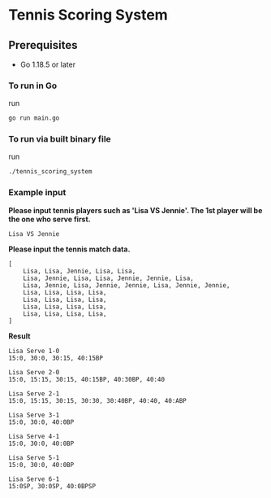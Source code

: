 # Tennis Scoring System

## Prerequisites

- Go 1.18.5 or later

### To run in Go

run

```sh
go run main.go
```

### To run via built binary file

run

```sh
./tennis_scoring_system
```

### Example input

**Please input tennis players such as 'Lisa VS Jennie'. The 1st player will be the one who serve first.**

```string
Lisa VS Jennie
```

**Please input the tennis match data.**

```string
[
    Lisa, Lisa, Jennie, Lisa, Lisa,
    Lisa, Jennie, Lisa, Lisa, Jennie, Jennie, Lisa,
    Lisa, Jennie, Lisa, Jennie, Jennie, Lisa, Jennie, Jennie,
    Lisa, Lisa, Lisa, Lisa,
    Lisa, Lisa, Lisa, Lisa,
    Lisa, Lisa, Lisa, Lisa,
    Lisa, Lisa, Lisa, Lisa,
]
```

**Result**

```string
Lisa Serve 1-0
15:0, 30:0, 30:15, 40:15BP

Lisa Serve 2-0
15:0, 15:15, 30:15, 40:15BP, 40:30BP, 40:40

Lisa Serve 2-1
15:0, 15:15, 30:15, 30:30, 30:40BP, 40:40, 40:ABP

Lisa Serve 3-1
15:0, 30:0, 40:0BP

Lisa Serve 4-1
15:0, 30:0, 40:0BP

Lisa Serve 5-1
15:0, 30:0, 40:0BP

Lisa Serve 6-1
15:0SP, 30:0SP, 40:0BPSP
```
